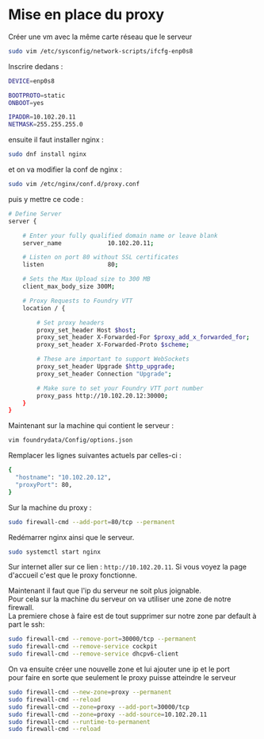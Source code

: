 # Mise en place du proxy

Créer une vm avec la même carte réseau que le serveur

```bash
sudo vim /etc/sysconfig/network-scripts/ifcfg-enp0s8
```

Inscrire dedans :

```bash
DEVICE=enp0s8

BOOTPROTO=static
ONBOOT=yes

IPADDR=10.102.20.11
NETMASK=255.255.255.0
```

ensuite il faut installer nginx :

```bash
sudo dnf install nginx
```

et on va modifier la conf de nginx :

```bash
sudo vim /etc/nginx/conf.d/proxy.conf
```

puis y mettre ce code :

```bash
# Define Server
server {

    # Enter your fully qualified domain name or leave blank
    server_name             10.102.20.11;

    # Listen on port 80 without SSL certificates
    listen                  80;

    # Sets the Max Upload size to 300 MB
    client_max_body_size 300M;

    # Proxy Requests to Foundry VTT
    location / {

        # Set proxy headers
        proxy_set_header Host $host;
        proxy_set_header X-Forwarded-For $proxy_add_x_forwarded_for;
        proxy_set_header X-Forwarded-Proto $scheme;

        # These are important to support WebSockets
        proxy_set_header Upgrade $http_upgrade;
        proxy_set_header Connection "Upgrade";

        # Make sure to set your Foundry VTT port number
        proxy_pass http://10.102.20.12:30000;
    }
}
```

Maintenant sur la machine qui contient le serveur :

```bash
vim foundrydata/Config/options.json
```

Remplacer les lignes suivantes actuels par celles-ci :

```bash
{
  "hostname": "10.102.20.12",
  "proxyPort": 80,
}
```

Sur la machine du proxy :

```bash
sudo firewall-cmd --add-port=80/tcp --permanent
```

Redémarrer nginx ainsi que le serveur.

```bash
sudo systemctl start nginx
```

Sur internet aller sur ce lien : `http://10.102.20.11`.
Si vous voyez la page d'accueil c'est que le proxy fonctionne.  

Maintenant il faut que l'ip du serveur ne soit plus joignable.  
Pour cela sur la machine du serveur on va utiliser une zone de notre firewall.  
La premiere chose à faire est de tout supprimer sur notre zone par default à part le ssh:  

```bash
sudo firewall-cmd --remove-port=30000/tcp --permanent
sudo firewall-cmd --remove-service cockpit
sudo firewall-cmd --remove-service dhcpv6-client
```

On va ensuite créer une nouvelle zone et lui ajouter une ip et le port  
pour faire en sorte que seulement le proxy puisse atteindre le serveur

```bash
sudo firewall-cmd --new-zone=proxy --permanent
sudo firewall-cmd --reload
sudo firewall-cmd --zone=proxy --add-port=30000/tcp
sudo firewall-cmd --zone=proxy --add-source=10.102.20.11
sudo firewall-cmd --runtime-to-permanent
sudo firewall-cmd --reload
```
